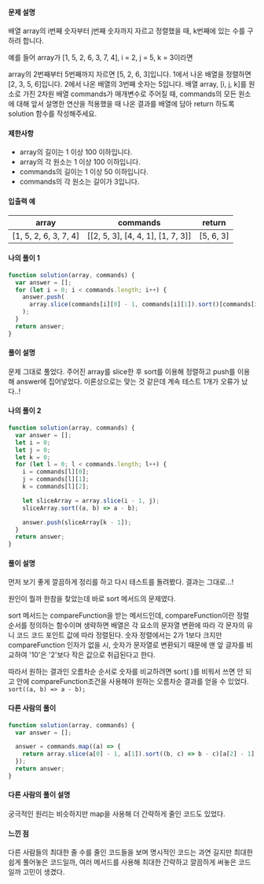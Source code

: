 #### 문제 설명

배열 array의 i번째 숫자부터 j번째 숫자까지 자르고 정렬했을 때, k번째에 있는 수를 구하려 합니다.

예를 들어 array가 [1, 5, 2, 6, 3, 7, 4], i = 2, j = 5, k = 3이라면

array의 2번째부터 5번째까지 자르면 [5, 2, 6, 3]입니다.
1에서 나온 배열을 정렬하면 [2, 3, 5, 6]입니다.
2에서 나온 배열의 3번째 숫자는 5입니다.
배열 array, [i, j, k]를 원소로 가진 2차원 배열 commands가 매개변수로 주어질 때, commands의 모든 원소에 대해 앞서 설명한 연산을 적용했을 때 나온 결과를 배열에 담아 return 하도록 solution 함수를 작성해주세요.

#### 제한사항

- array의 길이는 1 이상 100 이하입니다.
- array의 각 원소는 1 이상 100 이하입니다.
- commands의 길이는 1 이상 50 이하입니다.
- commands의 각 원소는 길이가 3입니다.

#### 입출력 예

|       **array**       |           **commands**            |  return   |
| :-------------------: | :-------------------------------: | :-------: |
| [1, 5, 2, 6, 3, 7, 4] | [[2, 5, 3], [4, 4, 1], [1, 7, 3]] | [5, 6, 3] |

#### 나의 풀이 1

```js
function solution(array, commands) {
  var answer = [];
  for (let i = 0; i < commands.length; i++) {
    answer.push(
      array.slice(commands[i][0] - 1, commands[i][1]).sort()[commands[i][2] - 1]
    );
  }
  return answer;
}
```

#### 풀이 설명

문제 그대로 풀었다.
주어진 array를 slice한 후 sort를 이용해 정렬하고 push를 이용해 answer에 집어넣었다.
이론상으로는 맞는 것 같은데 계속 테스트 1개가 오류가 났다..!

#### 나의 풀이 2

```js
function solution(array, commands) {
  var answer = [];
  let i = 0;
  let j = 0;
  let k = 0;
  for (let l = 0; l < commands.length; l++) {
    i = commands[l][0];
    j = commands[l][1];
    k = commands[l][2];

    let sliceArray = array.slice(i - 1, j);
    sliceArray.sort((a, b) => a - b);

    answer.push(sliceArray[k - 1]);
  }
  return answer;
}
```

#### 풀이 설명

먼저 보기 좋게 깔끔하게 정리를 하고 다시 테스트를 돌려봤다.
결과는 그대로...!

원인이 뭘까 한참을 찾았는데 바로 sort 메서드의 문제였다.

sort 메서드는 compareFunction을 받는 메서드인데,
compareFunction이란 정렬 순서를 정의하는 함수이며 생략하면 배열은 각 요소의 문자열 변환에 따라 각 문자의 유니 코드 코드 포인트 값에 따라 정렬된다.
숫자 정렬에서는 2가 1보다 크지만 compareFunction 인자가 없을 시,
숫자가 문자열로 변환되기 때문에 맨 앞 글자를 비교하여 '10'은 '2'보다 작은 값으로 취급된다고 한다.

따라서 원하는 결과인 오름차순 순서로 숫자를 비교하려면 sort( )를 비워서 쓰면 안 되고 안에 compareFunction조건을 사용해야 원하는 오름차순 결과를 얻을 수 있었다.
`sort((a, b) => a - b);`

#### 다른 사람의 풀이

```js
function solution(array, commands) {
  var answer = [];

  answer = commands.map((a) => {
    return array.slice(a[0] - 1, a[1]).sort((b, c) => b - c)[a[2] - 1];
  });
  return answer;
}
```

#### 다른 사람의 풀이 설명

궁극적인 원리는 비슷하지만 map을 사용해 더 간략하게 줄인 코드도 있었다.

#### 느낀 점

다른 사람들의 최대한 줄 수를 줄인 코드들을 보며
명시적인 코드는 과연 길지만 최대한 쉽게 풀어놓은 코드일까, 여러 메서드를 사용해 최대한 간략하고 깔끔하게 써놓은 코드일까 고민이 생겼다.
